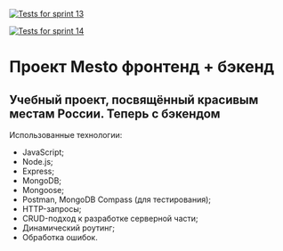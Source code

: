 [![Tests for sprint 13](https://github.com/ev-cherkovskiy/express-mesto-gha/actions/workflows/tests-13-sprint.yml/badge.svg)](https://github.com/ev-cherkovskiy/express-mesto-gha/actions/workflows/tests-13-sprint.yml) 

[![Tests for sprint 14](https://github.com/ev-cherkovskiy/express-mesto-gha/actions/workflows/tests-14-sprint.yml/badge.svg)](https://github.com/ev-cherkovskiy/express-mesto-gha/actions/workflows/tests-14-sprint.yml)
# Проект Mesto фронтенд + бэкенд

## Учебный проект, посвящённый красивым местам России. Теперь с бэкендом

Использованные технологии:
* JavaScript;
* Node.js;
* Express;
* MongoDB;
* Mongoose;
* Postman, MongoDB Compass (для тестирования);
* HTTP-запросы;
* CRUD-подход к разработке серверной части;
* Динамический роутинг;
* Обработка ошибок.
